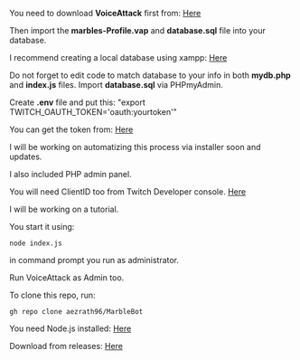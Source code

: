 You need to download **VoiceAttack** first from: [Here](https://voiceattack.com/)

Then import the **marbles-Profile.vap** and **database.sql** file into your database.

I recommend creating a local database using xampp: [Here](https://www.apachefriends.org/download.html)

Do not forget to edit code to match database to your info in both **mydb.php** and **index.js** files.
Import **database.sql** via PHPmyAdmin.

Create **.env** file and put this:
"export TWITCH_OAUTH_TOKEN='oauth:yourtoken'"

You can get the token from: [Here](https://twitchapps.com/tmi/)

I will be working on automatizing this process via installer soon and updates.

I also included PHP admin panel.

You will need ClientID too from Twitch Developer console. [Here](https://dev.twitch.tv/console)

I will be working on a tutorial.

You start it using:

`node index.js`

in command prompt you run as administrator.

Run VoiceAttack as Admin too.

To clone this repo, run:

`gh repo clone aezrath96/MarbleBot`

You need Node.js installed: [Here](https://nodejs.org/en/download/)

Download from releases: [Here](https://github.com/aezrath96/MarbleBot/releases/)